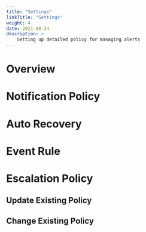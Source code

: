 ```yaml
---
title: "Settings"
linkTitle: "Settings"
weight: 4
date: 2021-08-24
description: >
    Setting up detailed policy for managing alerts
---
```


# Overview


# Notification Policy


# Auto Recovery


# Event Rule


# Escalation Policy


## Update Existing Policy


## Change Existing Policy




